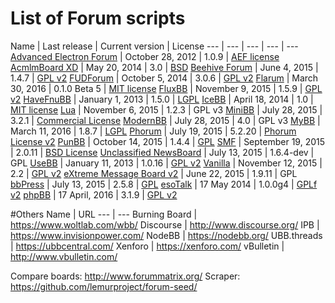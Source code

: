 # List of Forum scripts

Name | Last release | Current version | License
--- | --- | --- | --- | ---
[Advanced Electron Forum](http://www.anelectron.com/) | October 28, 2012 | 1.0.9 | [AEF license](http://www.anelectron.com/about.php?page=license)
[AcmlmBoard XD](https://github.com/ABXD/ABXD) | May 20, 2014 | 3.0  | [BSD](https://raw.githubusercontent.com/ABXD/ABXD/master/LICENSE.md)
[Beehive Forum](http://www.beehiveforum.co.uk/) | June 4, 2015 | 1.4.7 | [GPL v2](https://raw.githubusercontent.com/BeehiveForum/BeehiveForum/master/COPYING)
[FUDForum](http://fudforum.org/) | October 5, 2014 | 3.0.6 | [GPL v2](http://www.gnu.org/licenses/gpl-2.0.html)
[Flarum](http://flarum.org/) | March 30, 2016 | 0.1.0 Beta 5 | [MIT license](https://raw.githubusercontent.com/flarum/flarum/master/LICENSE)
[FluxBB](http://fluxbb.org/) | November 9, 2015 | 1.5.9 | [GPL v2](http://www.gnu.org/licenses/gpl-2.0.html)
[HaveFnuBB](https://github.com/havefnubb/havefnubb) | January 1, 2013 | 1.5.0 | [LGPL](http://www.gnu.org/licenses/lgpl.html)
[IceBB](https://github.com/icebb/IceBB) | April 18, 2014 | 1.0 | [MIT license](https://raw.githubusercontent.com/icebb/IceBB/master/LICENSE)
[Lua](http://getluna.org/) | November 6, 2015 | 1.2.3 | GPL v3
[MiniBB](http://modernbb.be/) | July 28, 2015 | 3.2.1 | [Commercial License](http://www.minibb.com/commercial_license.html)
[ModernBB](http://modernbb.be/) | July 28, 2015 | 4.0 | GPL v3
[MyBB](http://www.mybb.com/) | March 11, 2016 | 1.8.7 | [LGPL](http://www.gnu.org/licenses/lgpl-3.0.html)
[Phorum](http://www.phorum.org/) | July 19, 2015 | 5.2.20 | [Phorum License v2](http://www.phorum.org/license.txt)
[PunBB](http://punbb.informer.com/) | October 14, 2015 | 1.4.4 | [GPL](http://www.gnu.org/copyleft/gpl.html)
[SMF](http://www.simplemachines.org/) | September 19, 2015 | 2.0.11 | [BSD License](http://www.simplemachines.org/about/smf/license.php)
[Unclassified NewsBoard](http://newsboard.unclassified.de/) | July 13, 2015 | 1.6.4-dev | GPL
[UseBB](http://www.usebb.net/) | January 11, 2013 | 1.0.16 | [GPL v2](http://www.gnu.org/licenses/old-licenses/gpl-2.0.html)
[Vanilla](http://vanillaforums.org/) | November 12, 2015 | 2.2 | [GPL v2](http://www.gnu.org/licenses/gpl-2.0.html)
[eXtreme Message Board v2](http://xmbforum2.com/) | June 22, 2015 | 1.9.11 | GPL
[bbPress](https://bbpress.org/) | July 13, 2015 | 2.5.8 | [GPL](https://bbpress.org/about/gpl/)
[esoTalk](http://esotalk.org/) | 17 May 2014 | 1.0.0g4 | [GPLf v2](https://raw.githubusercontent.com/esotalk/esoTalk/develop/LICENSE.txt)
[phpBB](https://www.phpbb.com/) | 17 April, 2016 | 3.1.9 | [GPL v2](https://www.phpbb.com/downloads/license/)

#Others
Name | URL
--- | ---
Burning Board | https://www.woltlab.com/wbb/
Discourse | http://www.discourse.org/
IPB | https://www.invisionpower.com/
NodeBB | https://nodebb.org/
UBB.threads | https://ubbcentral.com/
Xenforo | https://xenforo.com/
vBulletin | http://www.vbulletin.com/


Compare boards: http://www.forummatrix.org/
Scraper: https://github.com/lemurproject/forum-seed/

